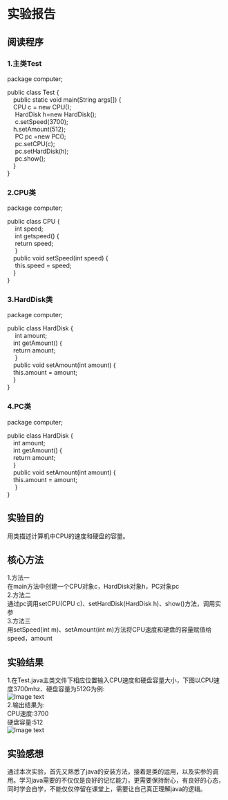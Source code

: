 # 实验报告
## 阅读程序
### 1.主类Test
package computer;  
  
public class Test {  
&emsp;public static void main(String args[]) {  
&emsp;CPU c = new CPU();   
&emsp;	HardDisk h=new HardDisk();  
&emsp;	c.setSpeed(3700);  
&emsp;h.setAmount(512);  
&emsp;		PC pc =new PC();  
&emsp;		pc.setCPU(c);  
&emsp;		pc.setHardDisk(h);  
&emsp;		pc.show();  
&emsp;}  
}  
### 2.CPU类
package computer;  
  
public class CPU {  
 &emsp;	int speed;  
 &emsp;	int getspeed() {  
 &emsp;		return speed;  
 &emsp;		}  
 &emsp;public void setSpeed(int speed) {  
 &emsp;		this.speed = speed;  
  	 &emsp;}  
  }  
### 3.HardDisk类
package computer;  
  
public class HardDisk {  
&emsp;	int amount;  
&emsp;int getAmount() {  
&emsp;return amount;  
&emsp;	}  
&emsp;public void setAmount(int amount) {  
&emsp;this.amount = amount;  
&emsp;}  
}  
### 4.PC类
package computer;  
  
public class HardDisk {  
&emsp;int amount;  
&emsp;int getAmount() {  
&emsp;return amount;  
&emsp;}  
&emsp;public void setAmount(int amount) {  
&emsp;this.amount = amount;  
&emsp;	}  
}  
## 实验目的
用类描述计算机中CPU的速度和硬盘的容量。
## 核心方法
1.方法一  
在main方法中创建一个CPU对象c，HardDisk对象h，PC对象pc  
2.方法二  
通过pc调用setCPU(CPU c)、setHardDisk(HardDisk h)、show()方法，调用实参  
3.方法三  
用setSpeed(int m)、setAmount(int m)方法将CPU速度和硬盘的容量赋值给speed，amount  
## 实验结果
1.在Test.java主类文件下相应位置输入CPU速度和硬盘容量大小，下图以CPU速度3700mhz、硬盘容量为512G为例:  
![Image text](https://github.com/D1LEAM/java1/blob/main/%E5%B1%8F%E5%B9%95%E6%88%AA%E5%9B%BE(3).png)  
2.输出结果为:  
CPU速度:3700  
硬盘容量:512  
![Image text](https://github.com/D1LEAM/java1/blob/main/%E5%B1%8F%E5%B9%95%E6%88%AA%E5%9B%BE(4).png)  
## 实验感想
通过本次实验，首先又熟悉了java的安装方法，接着是类的运用，以及实参的调用。学习java需要的不仅仅是良好的记忆能力，更需要保持耐心，有良好的心态，同时学会自学，不能仅仅停留在课堂上，需要让自己真正理解java的逻辑。
